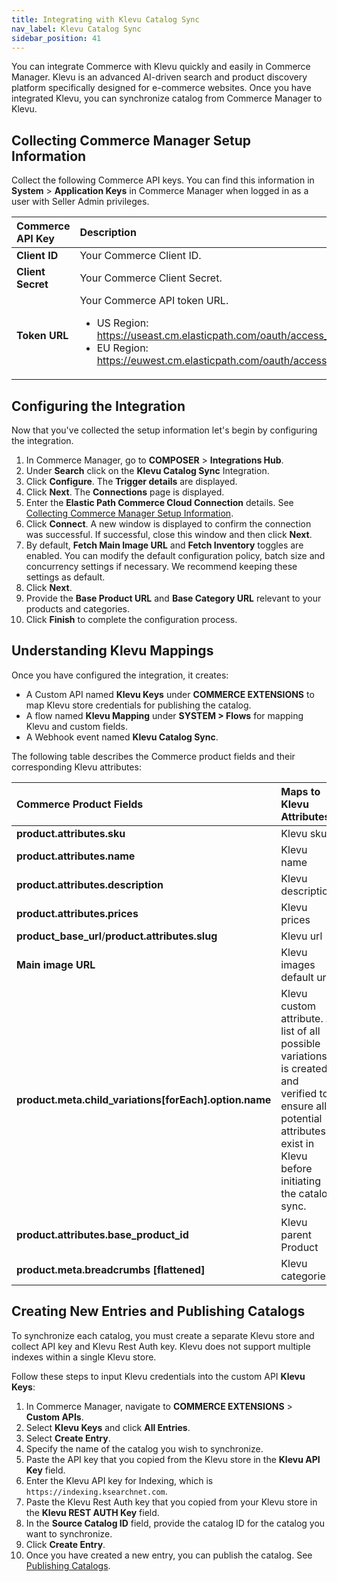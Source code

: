```yaml
---
title: Integrating with Klevu Catalog Sync
nav_label: Klevu Catalog Sync
sidebar_position: 41
---
```


You can integrate Commerce with Klevu quickly and easily in Commerce Manager. Klevu is an advanced AI-driven search and product discovery platform specifically designed for e-commerce websites. Once you have integrated Klevu, you can synchronize catalog from Commerce Manager to Klevu.

## Collecting Commerce Manager Setup Information

Collect the following Commerce API keys. You can find this information in **System** > **Application Keys** in Commerce Manager when logged in as a user with Seller Admin privileges.

| Commerce API Key | Description                            |
|:------------------------------------|:---------------------------------------|
| **Client ID**                       | Your Commerce Client ID. |
| **Client Secret**                   | Your Commerce Client Secret. |
| **Token URL**                       | Your Commerce API token URL. <ul><li>US Region: https://useast.cm.elasticpath.com/oauth/access_token</li><li>EU Region: https://euwest.cm.elasticpath.com/oauth/access_token</li></ul> |


## Configuring the Integration

Now that you've collected the setup information let's begin by configuring the integration.

1. In Commerce Manager, go to **COMPOSER** > **Integrations Hub**.
1. Under **Search** click on the **Klevu Catalog Sync** Integration.
1. Click **Configure**. The **Trigger details** are displayed.
1. Click **Next**. The **Connections** page is displayed.
1. Enter the **Elastic Path Commerce Cloud Connection** details. See [Collecting Commerce Manager Setup Information](#collecting-commerce-manager-setup-information).
1. Click **Connect**. A new window is displayed to confirm the connection was successful. If successful, close this window and then click **Next**.
1. By default, **Fetch Main Image URL** and **Fetch Inventory** toggles are enabled. You can modify the default configuration policy, batch size and concurrency settings if necessary. We recommend keeping these settings as default.
1. Click **Next**.
1. Provide the **Base Product URL** and **Base Category URL** relevant to your products and categories.
1. Click **Finish** to complete the configuration process.

## Understanding Klevu Mappings

Once you have configured the integration, it creates:

- A Custom API named **Klevu Keys** under **COMMERCE EXTENSIONS** to map Klevu store credentials for publishing the catalog.
- A flow named **Klevu Mapping** under **SYSTEM > Flows** for mapping Klevu and custom fields. 
- A Webhook event named **Klevu Catalog Sync**.

The following table describes the Commerce product fields and their corresponding Klevu attributes:

| Commerce Product Fields                    | Maps to Klevu Attributes |
|:----------------------------------|:-----------------------------------------|
| **product.attributes.sku**           | Klevu sku |
| **product.attributes.name**          | Klevu name |
| **product.attributes.description**    | Klevu description |
| **product.attributes.prices**         |  Klevu prices |
| **product_base_url**/**product.attributes.slug** | Klevu url |
| **Main image URL**                            | Klevu images default url |
| **product.meta.child_variations[forEach].option.name** | Klevu custom attribute.  A list of all possible variations is created and verified to ensure all potential attributes exist in Klevu before initiating the catalog sync. |
| **product.attributes.base_product_id** | Klevu parent Product |
| **product.meta.breadcrumbs [flattened]** |  Klevu categories |

## Creating New Entries and Publishing Catalogs

To synchronize each catalog, you must create a separate Klevu store and collect API key and Klevu Rest Auth key. Klevu does not support multiple indexes within a single Klevu store. 

Follow these steps to input Klevu credentials into the custom API **Klevu Keys**:

1. In Commerce Manager, navigate to **COMMERCE EXTENSIONS** > **Custom APIs**.
1. Select **Klevu Keys** and click **All Entries**.
1. Select **Create Entry**.
1. Specify the name of the catalog you wish to synchronize.
1. Paste the API key that you copied from the Klevu store in the **Klevu API Key** field.
1. Enter the Klevu API key for Indexing, which is `https://indexing.ksearchnet.com`.
1. Paste the Klevu Rest Auth key that you copied from your Klevu store in the **Klevu REST AUTH Key** field.
1. In the **Source Catalog ID** field, provide the catalog ID for the catalog you want to synchronize.
1. Click **Create Entry**.
1. Once you have created a new entry, you can publish the catalog. See [Publishing Catalogs](https://elasticpath.dev/docs/commerce-manager/product-experience-manager/catalogs/publishing-catalogs#publishing-catalogs).